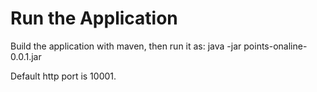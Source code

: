 # Run the Application
Build the application with maven, then run it as: 
java -jar points-onaline-0.0.1.jar

Default http port is 10001.
